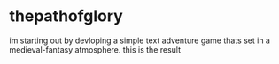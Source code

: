 # thepathofglory
im starting out by devloping a simple text adventure game thats set in a medieval-fantasy atmosphere. this is the result
